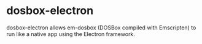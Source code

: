 # dosbox-electron

dosbox-electron allows em-dosbox (DOSBox compiled with Emscripten) to
run like a native app using the Electron framework.

